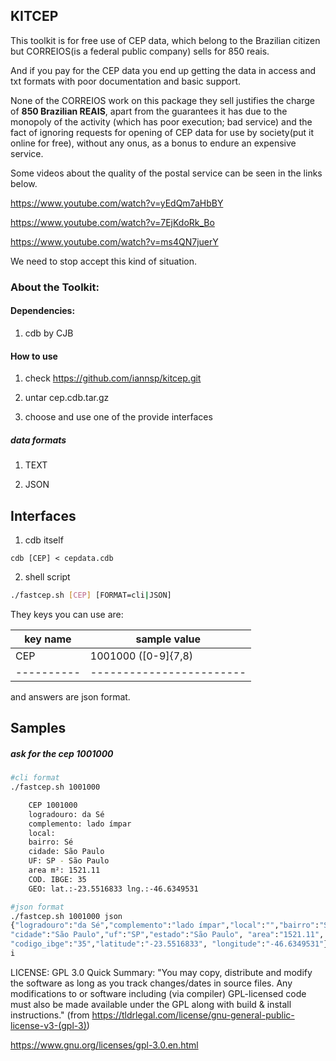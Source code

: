 ## KITCEP

This toolkit is for free use of CEP data, which belong to the Brazilian citizen but CORREIOS(is a federal public company) sells for 850 reais.

And if you pay for the CEP data you end up getting the data in access and txt formats with poor documentation and basic support.

None of the CORREIOS work on this package they sell justifies the charge of __850 Brazilian REAIS__, apart from the guarantees it has due to the monopoly of the activity (which has poor execution; bad service) and the fact of ignoring requests for opening of CEP data for use by society(put it online for free), without any onus, as a bonus to endure an expensive service.

Some videos about the quality of the postal service can be seen in the links below.

https://www.youtube.com/watch?v=yEdQm7aHbBY

https://www.youtube.com/watch?v=7EjKdoRk_Bo

https://www.youtube.com/watch?v=ms4QN7juerY

We need to stop accept this kind of situation. 

### About the Toolkit:


#### Dependencies:

1. cdb by CJB

#### How to use 

1. check https://github.com/iannsp/kitcep.git

2. untar cep.cdb.tar.gz

3. choose and use one of the provide interfaces

##### data formats 

 1. TEXT

 2. JSON 

## Interfaces ##

1. cdb itself
```nash
cdb [CEP] < cepdata.cdb
``` 

2. shell script
```bash
./fastcep.sh [CEP] [FORMAT=cli|JSON]
```


They keys you can use are:

| key name | sample value           |
|----------|------------------------|
| CEP      | 1001000 ([0-9]{7,8)    |
|----------|------------------------|


and answers are json format.

## Samples


##### ask for the cep 1001000 
```bash
#cli format
./fastcep.sh 1001000

    CEP 1001000
    logradouro: da Sé
    complemento: lado ímpar
    local: 
    bairro: Sé
    cidade: São Paulo
    UF: SP - São Paulo
    area m²: 1521.11
    COD. IBGE: 35
    GEO: lat.:-23.5516833 lng.:-46.6349531

#json format
./fastcep.sh 1001000 json
{"logradouro":"da Sé","complemento":"lado ímpar","local":"","bairro":"Sé",
"cidade":"São Paulo","uf":"SP","estado":"São Paulo", "area":"1521.11",
"codigo_ibge":"35","latitude":"-23.5516833", "longitude":"-46.6349531"}
i
```


LICENSE: GPL 3.0
Quick Summary: "You may copy, distribute and modify the software as long as you track changes/dates in source files. Any modifications to or software including (via compiler) GPL-licensed code must also be made available under the GPL along with build & install instructions." (from https://tldrlegal.com/license/gnu-general-public-license-v3-(gpl-3))



https://www.gnu.org/licenses/gpl-3.0.en.html

